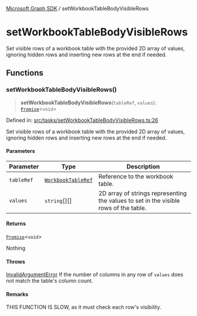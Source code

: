 [Microsoft Graph SDK](README.md) / setWorkbookTableBodyVisibleRows

# setWorkbookTableBodyVisibleRows

Set visible rows of a workbook table with the provided 2D array of values, ignoring hidden rows and inserting new rows at the end if needed.

## Functions

### setWorkbookTableBodyVisibleRows()

> **setWorkbookTableBodyVisibleRows**(`tableRef`, `values`): [`Promise`](https://developer.mozilla.org/docs/Web/JavaScript/Reference/Global_Objects/Promise)\<`void`\>

Defined in: [src/tasks/setWorkbookTableBodyVisibleRows.ts:26](https://github.com/Future-Secure-AI/microsoft-graph/blob/main/src/tasks/setWorkbookTableBodyVisibleRows.ts#L26)

Set visible rows of a workbook table with the provided 2D array of values, ignoring hidden rows and inserting new rows at the end if needed.

#### Parameters

| Parameter | Type | Description |
| ------ | ------ | ------ |
| `tableRef` | [`WorkbookTableRef`](WorkbookTableRef.md#workbooktableref) | Reference to the workbook table. |
| `values` | `string`[][] | 2D array of strings representing the values to set in the visible rows of the table. |

#### Returns

[`Promise`](https://developer.mozilla.org/docs/Web/JavaScript/Reference/Global_Objects/Promise)\<`void`\>

Nothing

#### Throws

[InvalidArgumentError](InvalidArgumentError.md) If the number of columns in any row of `values` does not match the table's column count.

#### Remarks

THIS FUNCTION IS SLOW, as it must check each row's visibility.
